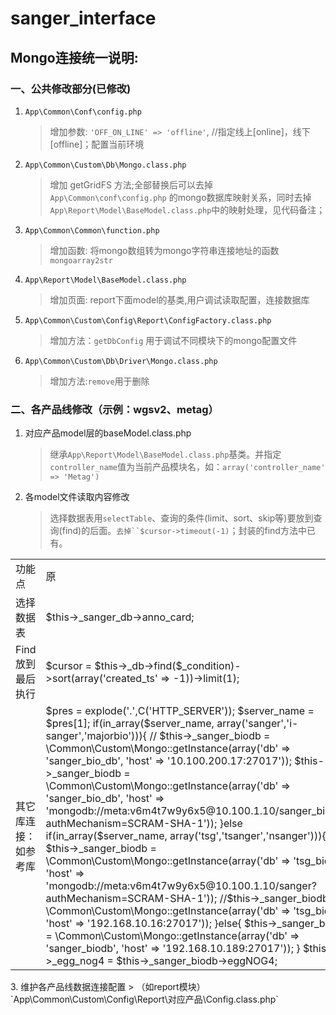 # sanger_interface
## Mongo连接统一说明:

### 一、公共修改部分(已修改)
1. `App\Common\Conf\config.php`
    > 增加参数:  `'OFF_ON_LINE' => 'offline'`, //指定线上[online]，线下[offline]；配置当前环境

2. `App\Common\Custom\Db\Mongo.class.php`
    > 增加 getGridFS 方法;全部替换后可以去掉`App\Common\conf\config.php` 的mongo数据库映射关系，同时去掉`App\Report\Model\BaseModel.class.php`中的映射处理，见代码备注；

3. `App\Common\Common\function.php`
    > 增加函数: 将mongo数组转为mongo字符串连接地址的函数`mongoarray2str`

4. `App\Report\Model\BaseModel.class.php`
    > 增加页面: report下面model的基类,用户调试读取配置，连接数据库

5. `App\Common\Custom\Config\Report\ConfigFactory.class.php`
    > 增加方法：`getDbConfig` 用于调试不同模块下的mongo配置文件

6. `App\Common\Custom\Db\Driver\Mongo.class.php`
    > 增加方法:`remove`用于删除

### 二、各产品线修改（示例：wgsv2、metag）

1. 对应产品model层的baseModel.class.php
    > 继承`App\Report\Model\BaseModel.class.php`基类。并指定`controller_name`值为当前产品模块名，如：`array('controller_name' => 'Metag')`

2. 各model文件读取内容修改
    > 选择数据表用`selectTable`、查询的条件(limit、sort、skip等)要放到查询(find)的后面。`去掉``$cursor->timeout(-1)`；封装的find方法中已有。

<table>
<tr><td>功能点</td><td>原</td><td>现</td></tr>
<tr>
    <td>选择数据表</td>
    <td>
        $this->_sanger_db->anno_card;
    </td>
    <td>
        $this->_sanger_db->selectTable('anno_card');
    </td>
</tr>
<tr>
    <td>Find放到最后执行</td>
    <td>
        $cursor = $this->_db->find($_condition)->sort(array('created_ts' => -1))->limit(1);
    </td>
    <td>
        $cursor = $this->_db->sort(array('created_ts' => -1))->limit(1)->find($_condition);
    </td>
</tr>
<tr>
    <td>其它库连接：如参考库</td>
    <td>
        $pres = explode('.',C('HTTP_SERVER'));
        $server_name = $pres[1];
        if(in_array($server_name, array('sanger','i-sanger','majorbio'))){
            // $this->_sanger_biodb = \Common\Custom\Mongo::getInstance(array('db' => 'sanger_bio_db', 'host' => '10.100.200.17:27017'));
            $this->_sanger_biodb = \Common\Custom\Mongo::getInstance(array('db' => 'sanger_bio_db', 'host' => 'mongodb://meta:v6m4t7w9y6x5@10.100.1.10/sanger_biodb?authMechanism=SCRAM-SHA-1'));
        }else if(in_array($server_name, array('tsg','tsanger','nsanger'))){
            $this->_sanger_biodb = \Common\Custom\Mongo::getInstance(array('db' => 'tsg_biodb', 'host' => 'mongodb://meta:v6m4t7w9y6x5@10.100.1.10/sanger?authMechanism=SCRAM-SHA-1'));
            //$this->_sanger_biodb = \Common\Custom\Mongo::getInstance(array('db' => 'tsg_biodb', 'host' => '192.168.10.16:27017'));
        }else{
            $this->_sanger_biodb = \Common\Custom\Mongo::getInstance(array('db' => 'sanger_biodb', 'host' => '192.168.10.189:27017'));
        }
        $this->_egg_nog4 = $this->_sanger_biodb->eggNOG4;
    </td>
    <td>
        $db_config_params   = array('module_name' => MODULE_NAME, 'controller_name' => 'Bio','off_on_line' => C('OFF_ON_LINE'));
        $db_config          = \Common\Custom\Config\Report\ConfigFactory::getDbConfig($db_config_params);
        $host               = mongoarray2str($db_config);
        if (empty($host)) {
            echo '转化mongo数据库连接出错';
            exit;
        }
        $db_name = $this->getMongoDbNameByDbName($db_config['db_name']); //取mongodb库名
        $this->_sanger_biodb = \Common\Custom\Db\Mongo::getInstance(array('db' => $db_name, 'host' => $host));
        $this->_egg_nog4 = $this->_sanger_biodb->selectTable('eggNOG4');
    </td>
</tr>
</table>
3. 维护各产品线数据连接配置
    > （如report模块）`App\Common\Custom\Config\Report\对应产品\Config.class.php`
